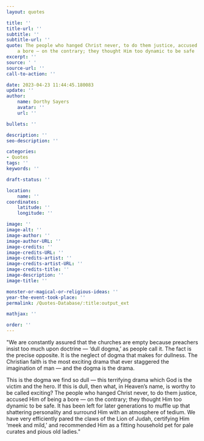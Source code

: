 ```yaml
---
layout: quotes

title: ''
title-url: ''
subtitle: ''
subtitle-url: ''
quote: The people who hanged Christ never, to do them justice, accused Him of being
    a bore — on the contrary; they thought Him too dynamic to be safe
excerpt: ''
source: ' '
source-url: ''
call-to-action: ''

date: 2023-04-23 11:44:45.180083
update: ''
author:
    name: Dorthy Sayers
    avatar: ''
    url: ''

bullets: ''

description: ''
seo-description: ''

categories:
- Quotes
tags: ''
keywords: ''

draft-status: ''

location:
    name: ''
coordinates:
    latitude: ''
    longitude: ''

image: ''
image-alt: ''
image-author: ''
image-author-URL: ''
image-credits: ''
image-credits-URL: ''
image-credits-artist: ''
image-credits-artist-URL: ''
image-credits-title: ''
image-description: ''
image-title: ''

monster-or-magical-or-religious-ideas: ''
year-the-event-took-place: ''
permalink: /Quotes-Database/:title:output_ext

mathjax: ''

order: ''
---
```

"We are constantly assured that the churches are empty because preachers insist too much upon doctrine — ‘dull dogma,’ as people call it. The fact is the precise opposite. It is the neglect of dogma that makes for dullness. The Christian faith is the most exciting drama that ever staggered the imagination of man — and the dogma is the drama.
  
This is the dogma we find so dull — this terrifying drama which God is the victim and the hero. If this is dull, then what, in Heaven’s name, is worthy to be called exciting? The people who hanged Christ never, to do them justice, accused Him of being a bore — on the contrary; they thought Him too dynamic to be safe. It has been left for later generations to muffle up that shattering personality and surround Him with an atmosphere of tedium. We have very efficiently pared the claws of the Lion of Judah, certifying Him ‘meek and mild,’ and recommended Him as a fitting household pet for pale curates and pious old ladies."